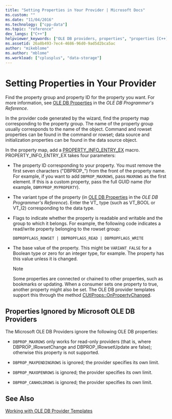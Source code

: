 ```yaml
---
title: "Setting Properties in Your Provider | Microsoft Docs"
ms.custom: ""
ms.date: "11/04/2016"
ms.technology: ["cpp-data"]
ms.topic: "reference"
dev_langs: ["C++"]
helpviewer_keywords: ["OLE DB providers, properties", "properties [C++], OLE DB provider"]
ms.assetid: 26a8b493-7ec4-4686-96d0-9ad5d2bca5ac
author: "mikeblome"
ms.author: "mblome"
ms.workload: ["cplusplus", "data-storage"]
---
```

# Setting Properties in Your Provider

Find the property group and property ID for the property you want. For more information, see [OLE DB Properties](/previous-versions/windows/desktop/ms722734) in the *OLE DB Programmer's Reference*.  
  
In the provider code generated by the wizard, find the property map corresponding to the property group. The name of the property group usually corresponds to the name of the object. Command and rowset properties can be found in the command or rowset; data source and initialization properties can be found in the data source object.  
  
In the property map, add a [PROPERTY_INFO_ENTRY_EX](../../data/oledb/property-info-entry-ex.md) macro. PROPERTY_INFO_ENTRY_EX takes four parameters:  
  
- The property ID corresponding to your property. You must remove the first seven characters ("DBPROP_") from the front of the property name. For example, if you want to add `DBPROP_MAXROWS`, pass `MAXROWS` as the first element. If this is a custom property, pass the full GUID name (for example, `DBMYPROP_MYPROPERTY`).  
  
- The variant type of the property (in [OLE DB Properties](/previous-versions/windows/desktop/ms722734) in the *OLE DB Programmer's Reference*). Enter the VT_ type (such as VT_BOOL or VT_I2) corresponding to the data type.  
  
- Flags to indicate whether the property is readable and writable and the group to which it belongs. For example, the following code indicates a read/write property belonging to the rowset group:  
  
    ```  
    DBPROPFLAGS_ROWSET | DBPROPFLAGS_READ | DBPROPFLAGS_WRITE  
    ```  
  
- The base value of the property. This might be `VARIANT_FALSE` for a Boolean type or zero for an integer type, for example. The property has this value unless it is changed.  
  
    > [!NOTE]
    >  Some properties are connected or chained to other properties, such as bookmarks or updating. When a consumer sets one property to true, another property might also be set. The OLE DB provider templates support this through the method [CUtlProps::OnPropertyChanged](../../data/oledb/cutlprops-onpropertychanged.md).  
  
## Properties Ignored by Microsoft OLE DB Providers  

The Microsoft OLE DB Providers ignore the following OLE DB properties:  
  
- `DBPROP_MAXROWS` only works for read-only providers (that is, where DBPROP_IRowsetChange and DBPROP_IRowsetUpdate are false); otherwise this property is not supported.  
  
- `DBPROP_MAXPENDINGROWS` is ignored; the provider specifies its own limit.  
  
- `DBPROP_MAXOPENROWS` is ignored; the provider specifies its own limit.  
  
- `DBPROP_CANHOLDROWS` is ignored; the provider specifies its own limit.  
  
## See Also  

[Working with OLE DB Provider Templates](../../data/oledb/working-with-ole-db-provider-templates.md)